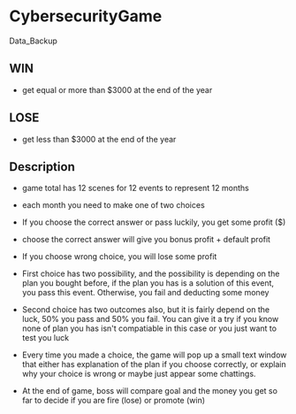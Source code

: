# CybersecurityGame
Data_Backup

WIN
---------
- get equal or more than $3000 at the end of the year

LOSE
-------------
- get less than $3000 at the end of the year


Description
----------

- game total has 12 scenes for 12 events to represent 12 months

- each month you need to make one of two choices 

- If you choose the correct answer or pass luckily, you get some profit ($)

- choose the correct answer will give you bonus profit +  default profit

- If you choose wrong choice, you will lose some profit 

- First choice has two possibility, and the possibility is depending on the plan you bought before, if the plan you has is a solution of this event, you pass this event. Otherwise, you fail and deducting some money

- Second choice has two outcomes also, but it is fairly depend on the luck, 50% you pass and 50% you fail. You can give it a try if you know none of plan you has isn't compatiable in this case or you just want to test you luck

- Every time you made a choice, the game will pop up a small text window that either has explanation of the plan if you choose correctly, or explain why your choice is wrong or maybe just appear some chattings.

- At the end of game, boss will compare goal and the money you get so far to decide if you are fire (lose) or promote (win)





